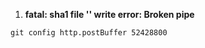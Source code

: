1. **fatal: sha1 file '<stdout>' write error: Broken pipe**

```
git config http.postBuffer 52428800
```

